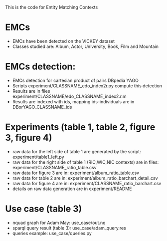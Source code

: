 This is the code for Entity Matching Contexts

# EMCs 
- EMCs have been detected on the VICKEY dataset
- Classes studied are: Album, Actor, University, Book, Film and Mountain

# EMCs detection: 
- EMCs detection for cartesian product of pairs DBpedia YAGO
- Scripts experiment/CLASSNAME\_edo\_index2r.py compute this detection
- Results are in files experiment/CLASSNAME/edo\_CLASSNAME\_index2.r.m
- Results are indexed with ids, mapping ids-individuals are in DBorYAGO\_CLASSNAME\_ids

# Experiments (table 1, table 2, figure 3, figure 4)
- raw data for the left side of table 1 are generated by the script: experiment/table1\_left.py
- raw data for the right side of table 1 (RIC,WIC,NIC contexts) are in files: experiment/CLASSNAME\_ratio\_table.csv
- raw data for figure 3 are in: experiment/album\_ratio\_table.csv  
- raw data for table 2 are in: experiment/album\_ratio\_barchart\_detail.csv
- raw data for figure 4 are in: experiment/CLASSNAME\_ratio\_barchart.csv
- details on raw data generation are in experiment/README

# Use case (table 3)
- nquad graph for Adam May: use\_case/out.nq
- sparql query result (table 3): use\_case/adam\_query.res
- queries example: use\_case/queries.py
